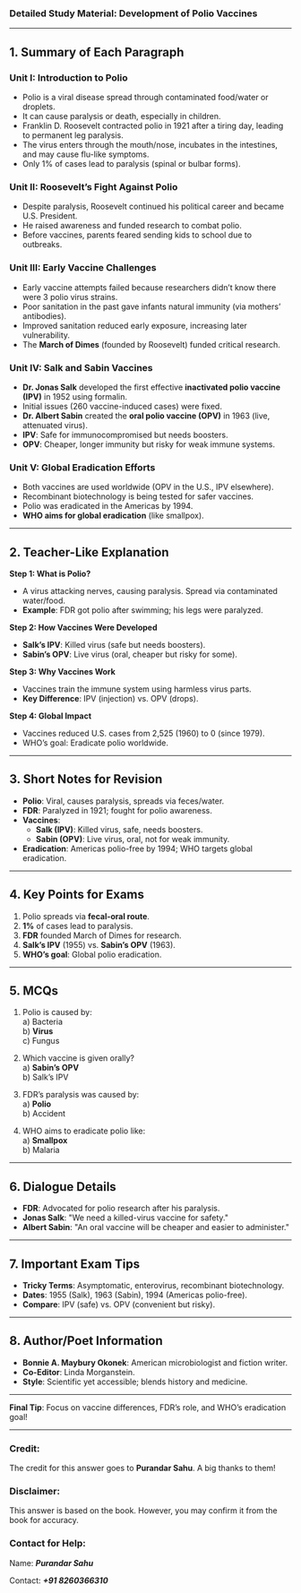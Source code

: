 ### **Detailed Study Material: Development of Polio Vaccines**  

---

## **1. Summary of Each Paragraph**  

### **Unit I: Introduction to Polio**  
- Polio is a viral disease spread through contaminated food/water or droplets.  
- It can cause paralysis or death, especially in children.  
- Franklin D. Roosevelt contracted polio in 1921 after a tiring day, leading to permanent leg paralysis.  
- The virus enters through the mouth/nose, incubates in the intestines, and may cause flu-like symptoms.  
- Only 1% of cases lead to paralysis (spinal or bulbar forms).  

### **Unit II: Roosevelt’s Fight Against Polio**  
- Despite paralysis, Roosevelt continued his political career and became U.S. President.  
- He raised awareness and funded research to combat polio.  
- Before vaccines, parents feared sending kids to school due to outbreaks.  

### **Unit III: Early Vaccine Challenges**  
- Early vaccine attempts failed because researchers didn’t know there were 3 polio virus strains.  
- Poor sanitation in the past gave infants natural immunity (via mothers’ antibodies).  
- Improved sanitation reduced early exposure, increasing later vulnerability.  
- The **March of Dimes** (founded by Roosevelt) funded critical research.  

### **Unit IV: Salk and Sabin Vaccines**  
- **Dr. Jonas Salk** developed the first effective **inactivated polio vaccine (IPV)** in 1952 using formalin.  
- Initial issues (260 vaccine-induced cases) were fixed.  
- **Dr. Albert Sabin** created the **oral polio vaccine (OPV)** in 1963 (live, attenuated virus).  
- **IPV**: Safe for immunocompromised but needs boosters.  
- **OPV**: Cheaper, longer immunity but risky for weak immune systems.  

### **Unit V: Global Eradication Efforts**  
- Both vaccines are used worldwide (OPV in the U.S., IPV elsewhere).  
- Recombinant biotechnology is being tested for safer vaccines.  
- Polio was eradicated in the Americas by 1994.  
- **WHO aims for global eradication** (like smallpox).  

---

## **2. Teacher-Like Explanation**  
**Step 1: What is Polio?**  
- A virus attacking nerves, causing paralysis. Spread via contaminated water/food.  
- **Example**: FDR got polio after swimming; his legs were paralyzed.  

**Step 2: How Vaccines Were Developed**  
- **Salk’s IPV**: Killed virus (safe but needs boosters).  
- **Sabin’s OPV**: Live virus (oral, cheaper but risky for some).  

**Step 3: Why Vaccines Work**  
- Vaccines train the immune system using harmless virus parts.  
- **Key Difference**: IPV (injection) vs. OPV (drops).  

**Step 4: Global Impact**  
- Vaccines reduced U.S. cases from 2,525 (1960) to 0 (since 1979).  
- WHO’s goal: Eradicate polio worldwide.  

---

## **3. Short Notes for Revision**  
- **Polio**: Viral, causes paralysis, spreads via feces/water.  
- **FDR**: Paralyzed in 1921; fought for polio awareness.  
- **Vaccines**:  
  - **Salk (IPV)**: Killed virus, safe, needs boosters.  
  - **Sabin (OPV)**: Live virus, oral, not for weak immunity.  
- **Eradication**: Americas polio-free by 1994; WHO targets global eradication.  

---

## **4. Key Points for Exams**  
1. Polio spreads via **fecal-oral route**.  
2. **1%** of cases lead to paralysis.  
3. **FDR** founded March of Dimes for research.  
4. **Salk’s IPV** (1955) vs. **Sabin’s OPV** (1963).  
5. **WHO’s goal**: Global polio eradication.  

---

## **5. MCQs**  
1. Polio is caused by:  
   a) Bacteria  
   b) **Virus**  
   c) Fungus  

2. Which vaccine is given orally?  
   a) **Sabin’s OPV**  
   b) Salk’s IPV  

3. FDR’s paralysis was caused by:  
   a) **Polio**  
   b) Accident  

4. WHO aims to eradicate polio like:  
   a) **Smallpox**  
   b) Malaria  

---

## **6. Dialogue Details**  
- **FDR**: Advocated for polio research after his paralysis.  
- **Jonas Salk**: "We need a killed-virus vaccine for safety."  
- **Albert Sabin**: "An oral vaccine will be cheaper and easier to administer."  

---

## **7. Important Exam Tips**  
- **Tricky Terms**: Asymptomatic, enterovirus, recombinant biotechnology.  
- **Dates**: 1955 (Salk), 1963 (Sabin), 1994 (Americas polio-free).  
- **Compare**: IPV (safe) vs. OPV (convenient but risky).  

---

## **8. Author/Poet Information**  
- **Bonnie A. Maybury Okonek**: American microbiologist and fiction writer.  
- **Co-Editor**: Linda Morganstein.  
- **Style**: Scientific yet accessible; blends history and medicine.  

--- 

**Final Tip**: Focus on vaccine differences, FDR’s role, and WHO’s eradication goal!


---


### **Credit:**
The credit for this answer goes to **Purandar Sahu**. A big thanks to them!

### **Disclaimer:**
This answer is based on the book. However, you may confirm it from the book for accuracy.

### **Contact for Help:**
Name: ***Purandar Sahu***

Contact: ***+91 8260366310***